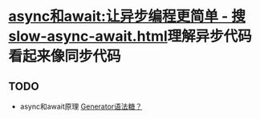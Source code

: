 # [async和await:让异步编程更简单 - 搜 slow-async-await.html](https://developer.mozilla.org/zh-CN/docs/Learn/JavaScript/Asynchronous/Async_await)理解异步代码看起来像同步代码


## TODO
* async和await原理 [Generator语法糖？](https://segmentfault.com/a/1190000040500584)



